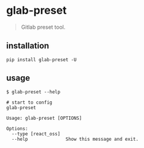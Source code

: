 # glab-preset
> Gitlab preset tool.

## installation
```shell
pip install glab-preset -U
```

## usage
```shell
$ glab-preset --help

# start to config
glab-preset

Usage: glab-preset [OPTIONS]

Options:
  --type [react_oss]
  --help              Show this message and exit.
```
